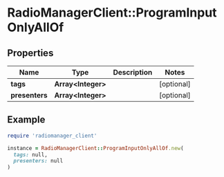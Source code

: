 # RadioManagerClient::ProgramInputOnlyAllOf

## Properties

| Name | Type | Description | Notes |
| ---- | ---- | ----------- | ----- |
| **tags** | **Array&lt;Integer&gt;** |  | [optional] |
| **presenters** | **Array&lt;Integer&gt;** |  | [optional] |

## Example

```ruby
require 'radiomanager_client'

instance = RadioManagerClient::ProgramInputOnlyAllOf.new(
  tags: null,
  presenters: null
)
```

